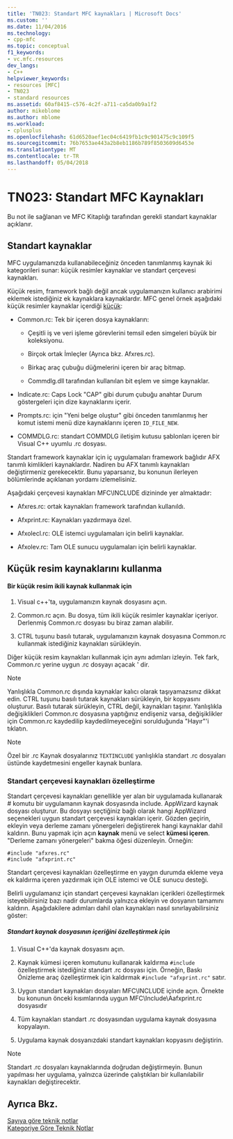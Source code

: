 ```yaml
---
title: 'TN023: Standart MFC kaynakları | Microsoft Docs'
ms.custom: ''
ms.date: 11/04/2016
ms.technology:
- cpp-mfc
ms.topic: conceptual
f1_keywords:
- vc.mfc.resources
dev_langs:
- C++
helpviewer_keywords:
- resources [MFC]
- TN023
- standard resources
ms.assetid: 60af8415-c576-4c2f-a711-ca5da0b9a1f2
author: mikeblome
ms.author: mblome
ms.workload:
- cplusplus
ms.openlocfilehash: 61d6520aef1ec04c6419fb1c9c901475c9c109f5
ms.sourcegitcommit: 76b7653ae443a2b8eb1186b789f8503609d6453e
ms.translationtype: MT
ms.contentlocale: tr-TR
ms.lasthandoff: 05/04/2018
---
```

# <a name="tn023-standard-mfc-resources"></a>TN023: Standart MFC Kaynakları
Bu not ile sağlanan ve MFC Kitaplığı tarafından gerekli standart kaynaklar açıklanır.  
  
## <a name="standard-resources"></a>Standart kaynaklar  
 MFC uygulamanızda kullanabileceğiniz önceden tanımlanmış kaynak iki kategorileri sunar: küçük resimler kaynaklar ve standart çerçevesi kaynakları.  
  
 Küçük resim, framework bağlı değil ancak uygulamanızın kullanıcı arabirimi eklemek istediğiniz ek kaynaklara kaynaklardır. MFC genel örnek aşağıdaki küçük resimler kaynaklar içerdiği [küçük](../visual-cpp-samples.md):  
  
-   Common.rc: Tek bir içeren dosya kaynakların:  
  
    -   Çeşitli iş ve veri işleme görevlerini temsil eden simgeleri büyük bir koleksiyonu.  
  
    -   Birçok ortak İmleçler (Ayrıca bkz. Afxres.rc).  
  
    -   Birkaç araç çubuğu düğmelerini içeren bir araç bitmap.  
  
    -   Commdlg.dll tarafından kullanılan bit eşlem ve simge kaynaklar.  
  
-   Indicate.rc: Caps Lock "CAP" gibi durum çubuğu anahtar Durum göstergeleri için dize kaynaklarını içerir.  
  
-   Prompts.rc: için "Yeni belge oluştur" gibi önceden tanımlanmış her komut istemi menü dize kaynaklarını içeren `ID_FILE_NEW`.  
  
-   COMMDLG.rc: standart COMMDLG iletişim kutusu şablonları içeren bir Visual C++ uyumlu .rc dosyası.  
  
 Standart framework kaynaklar için iç uygulamaları framework bağlıdır AFX tanımlı kimlikleri kaynaklardır. Nadiren bu AFX tanımlı kaynakları değiştirmeniz gerekecektir. Bunu yaparsanız, bu konunun ilerleyen bölümlerinde açıklanan yordamı izlemelisiniz.  
  
 Aşağıdaki çerçevesi kaynakları MFC\INCLUDE dizininde yer almaktadır:  
  
-   Afxres.rc: ortak kaynakları framework tarafından kullanıldı.  
  
-   Afxprint.rc: Kaynakları yazdırmaya özel.  
  
-   Afxolecl.rc: OLE istemci uygulamaları için belirli kaynaklar.  
  
-   Afxolev.rc: Tam OLE sunucu uygulamaları için belirli kaynaklar.  
  
## <a name="using-clip-art-resources"></a>Küçük resim kaynaklarını kullanma  
  
#### <a name="to-use-a-clip-art-binary-resource"></a>Bir küçük resim ikili kaynak kullanmak için  
  
1.  Visual c++'ta, uygulamanızın kaynak dosyasını açın.  
  
2.  Common.rc açın. Bu dosya, tüm ikili küçük resimler kaynaklar içeriyor. Derlenmiş Common.rc dosyası bu biraz zaman alabilir.  
  
3.  CTRL tuşunu basılı tutarak, uygulamanızın kaynak dosyasına Common.rc kullanmak istediğiniz kaynakları sürükleyin.  
  
 Diğer küçük resim kaynakları kullanmak için aynı adımları izleyin. Tek fark, Common.rc yerine uygun .rc dosyayı açacak ' dir.  
  
> [!NOTE]
>  Yanlışlıkla Common.rc dışında kaynaklar kalıcı olarak taşıyamazsınız dikkat edin. CTRL tuşunu basılı tutarak kaynakları sürükleyin, bir kopyasını oluşturur. Basılı tutarak sürükleyin, CTRL değil, kaynakları taşınır. Yanlışlıkla değişiklikleri Common.rc dosyasına yaptığınız endişeniz varsa, değişiklikler için Common.rc kaydedilip kaydedilmeyeceğini sorulduğunda "Hayır"'i tıklatın.  
  
> [!NOTE]
>  Özel bir .rc Kaynak dosyalarınız `TEXTINCLUDE` yanlışlıkla standart .rc dosyaları üstünde kaydetmesini engeller kaynak bunlara.  
  
### <a name="customizing-standard-framework-resources"></a>Standart çerçevesi kaynakları özelleştirme  
 Standart çerçevesi kaynakları genellikle yer alan bir uygulamada kullanarak # komutu bir uygulamanın kaynak dosyasında include. AppWizard kaynak dosyası oluşturur. Bu dosyayı seçtiğiniz bağlı olarak hangi AppWizard seçenekleri uygun standart çerçevesi kaynakları içerir. Gözden geçirin, ekleyin veya derleme zamanı yönergeleri değiştirerek hangi kaynaklar dahil kaldırın. Bunu yapmak için açın **kaynak** menü ve select **kümesi içeren**. "Derleme zamanı yönergeleri" bakma öğesi düzenleyin. Örneğin:  
  
```  
#include "afxres.rc"  
#include "afxprint.rc"  
```  
  
 Standart çerçevesi kaynakları özelleştirme en yaygın durumda ekleme veya ek kaldırma içeren yazdırmak için OLE istemci ve OLE sunucu desteği.  
  
 Belirli uygulamanız için standart çerçevesi kaynakları içerikleri özelleştirmek isteyebilirsiniz bazı nadir durumlarda yalnızca ekleyin ve dosyanın tamamını kaldırın. Aşağıdakilere adımları dahil olan kaynakları nasıl sınırlayabilirsiniz göster:  
  
##### <a name="to-customize-the-contents-of-a-standard-resource-file"></a>Standart kaynak dosyasının içeriğini özelleştirmek için  
  
1.  Visual C++'da kaynak dosyasını açın.  
  
2.  Kaynak kümesi içeren komutunu kullanarak kaldırma `#include` özelleştirmek istediğiniz standart .rc dosyası için. Örneğin, Baskı Önizleme araç özelleştirmek için kaldırmak `#include "afxprint.rc"` satır.  
  
3.  Uygun standart kaynakları dosyaları MFC\INCLUDE içinde açın. Örnekte bu konunun önceki kısımlarında uygun MFC\Include\Aafxprint.rc dosyasıdır  
  
4.  Tüm kaynakları standart .rc dosyasından uygulama kaynak dosyasına kopyalayın.  
  
5.  Uygulama kaynak dosyanızdaki standart kaynakları kopyasını değiştirin.  
  
> [!NOTE]
>  Standart .rc dosyaları kaynaklarında doğrudan değiştirmeyin. Bunun yapılması her uygulama, yalnızca üzerinde çalıştıkları bir kullanılabilir kaynakları değiştirecektir.  
  
## <a name="see-also"></a>Ayrıca Bkz.  
 [Sayıya göre teknik notlar](../mfc/technical-notes-by-number.md)   
 [Kategoriye Göre Teknik Notlar](../mfc/technical-notes-by-category.md)

